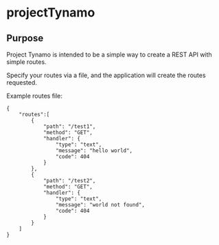 # projectTynamo

## Purpose

Project Tynamo is intended to be a simple way to create a REST API with simple routes.

Specify your routes via a file, and the application will create the routes requested.

Example routes file:

    {
        "routes":[
            {
                "path": "/test1",
                "method": "GET",
                "handler": {
                    "type": "text",
                    "message": "hello world",
                    "code": 404
                }
            },
            {
                "path": "/test2",
                "method": "GET",
                "handler": {
                    "type": "text",
                    "message": "world not found",
                    "code": 404
                }
            }
        ]
    }